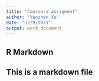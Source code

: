 ```yaml
---
title: "Coursera assigment"
author: "Yaozhen Xu"
date: "12/9/2021"
output: word_document
---
```


## R Markdown
## This is a markdown file


